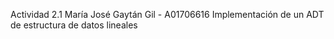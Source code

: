 Actividad 2.1 
María José Gaytán Gil - A01706616
Implementación de un ADT de estructura de datos lineales
